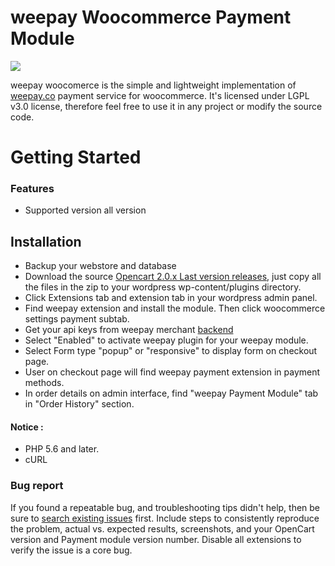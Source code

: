 # weepay Woocommerce Payment Module
![](https://service.weepay.co/form/normal.svg)

weepay woocomerce is the simple and lightweight implementation of [weepay.co](https://www.weepay.co) payment service for woocommerce. It's licensed under LGPL v3.0 license, therefore feel free to use it in any project or modify the source code.

# Getting Started


  ### Features
  
  - Supported version  all version



## Installation
* Backup your webstore and database
* Download the source [Opencart 2.0.x Last version releases](https://github.com/weepay/Opencart-2.0/releases/), just copy all the files in the zip to your wordpress wp-content/plugins  directory.
* Click Extensions tab and extension tab in your wordpress admin panel.
* Find weepay extension and install the module. Then click woocommerce settings payment subtab.
* Get your api keys from weepay merchant [backend](https://www.pos.weepay.co/)
* Select "Enabled" to activate weepay plugin for your weepay module.
* Select Form type "popup" or "responsive" to display form on checkout page.
* User on checkout page will find weepay payment extension in payment methods.
* In order details on admin interface, find "weepay Payment Module" tab in "Order History" section.

#### Notice :
* PHP 5.6 and later.
* cURL

### Bug report

If you found a repeatable bug, and troubleshooting tips didn't help, then be sure to [search existing issues](https://github.com/weepay/Woocommerce/issues) first. Include steps to consistently reproduce the problem, actual vs. expected results, screenshots, and your OpenCart version and Payment module version number. Disable all extensions to verify the issue is a core bug.
